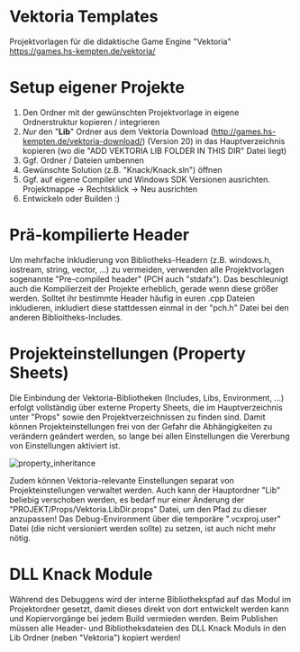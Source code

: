 # Vektoria Templates
Projektvorlagen für die didaktische Game Engine "Vektoria" https://games.hs-kempten.de/vektoria/

# Setup eigener Projekte
1. Den Ordner mit der gewünschten Projektvorlage in eigene Ordnerstruktur kopieren / integrieren
2. *Nur* den "**Lib**" Ordner aus dem Vektoria Download (http://games.hs-kempten.de/vektoria-download/) (Version 20) in das Hauptverzeichnis kopieren (wo die "ADD VEKTORIA LIB FOLDER IN THIS DIR" Datei liegt)
3. Ggf. Ordner / Dateien umbennen
4. Gewünschte Solution (z.B. "Knack/Knack.sln") öffnen
5. Ggf. auf eigene Compiler und Windows SDK Versionen ausrichten. Projektmappe -> Rechtsklick -> Neu ausrichten
6. Entwickeln oder Builden :)

# Prä-kompilierte Header
Um mehrfache Inkludierung von Bibliotheks-Headern (z.B. windows.h, iostream, string, vector, ...) zu vermeiden, verwenden alle Projektvorlagen sogenannte "Pre-compiled header" (PCH auch "stdafx"). Das beschleunigt auch die Kompilierzeit der Projekte erheblich, gerade wenn diese größer werden. Solltet ihr bestimmte Header häufig in euren .cpp Dateien inkludieren, inkludiert diese stattdessen einmal in der "pch.h" Datei bei den anderen Biblioitheks-Includes.

# Projekteinstellungen (Property Sheets)
Die Einbindung der Vektoria-Bibliotheken (Includes, Libs, Environment, ...) erfolgt vollständig über externe Property Sheets, die im Hauptverzeichnis unter "Props" sowie den Projektverzeichnissen zu finden sind. Damit können Projekteinstellungen frei von der Gefahr die Abhängigkeiten zu verändern geändert werden, so lange bei allen Einstellungen die Vererbung von Einstellungen aktiviert ist.

![property_inheritance](https://user-images.githubusercontent.com/73252260/132992247-8f68cd3a-599b-4486-8146-68a326c4668a.png)

Zudem können Vektoria-relevante Einstellungen separat von Projekteinstellungen verwaltet werden. Auch kann der Hauptordner "Lib" beliebig verschoben werden, es bedarf nur einer Änderung der "PROJEKT/Props/Vektoria.LibDir.props" Datei, um den Pfad zu dieser anzupassen! Das Debug-Environment über die temporäre ".vcxproj.user" Datei (die nicht versioniert werden sollte) zu setzen, ist auch nicht mehr nötig.

# DLL Knack Module
Während des Debuggens wird der interne Bibliothekspfad auf das Modul im Projektordner gesetzt, damit dieses direkt von dort entwickelt werden kann und Kopiervorgänge bei jedem Build vermieden werden. Beim Publishen müssen alle Header- und Bibliotheksdateien des DLL Knack Moduls in den Lib Ordner (neben "Vektoria") kopiert werden!
